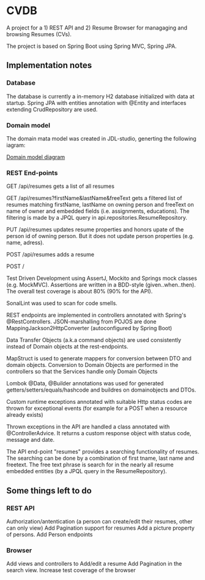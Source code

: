 # CVDB

A project for a 1) REST API and 2) Resume Browser for managaging and browsing Resumes (CVs).

The project is based on Spring Boot using Spring MVC, Spring JPA.

## Implementation notes

### Database
The database is currently a in-memory H2 database initialized with data at startup.
Spring JPA with entities annotation with @Entity and interfaces extending CrudRepository are used.

### Domain model
The domain mata model was created in JDL-studio, generting the following iagram:

[Domain model diagram](jhipster.png)

### REST End-points

GET /api/resumes gets a list of all resumes

GET /api/resumes?firstName&lastName&freeText gets a filtered list of resumes matching firstName, lastName on owning
    person and freeText on name of owner and embedded fields (i.e. assignments, educations). The filtering is made by
    a JPQL query in api.repositories.ResumeRepository.

PUT /api/resumes updates resume properties and honors upate of the person id of owning person. But it does not update person properties (e.g. name, adress).

POST /api/resumes adds a resume

POST /

Test Driven Development using AssertJ, Mockito and Springs mock classes (e.g. MockMVC). Assertions are written in a BDD-style (given..when..then). The overall test coverage is about 80% (90% for the API).

SonalLint was used to scan for code smells.

REST endpoints are implemented in controllers annotated with Spring's @RestControllers. JSON-marshalling from POJOS are done MappingJackson2HttpConverter (autoconfigured by Spring Boot)

Data Transfer Objects (a.k.a command objects) are used consistently instead of Domain objects at the rest-endpoints.

MapStruct is used to generate mappers for conversion between DTO and domain objects. Conversion to Domain Objects are performed in the controllers so that the Services handle only Domain Objects

Lombok @Data, @Builder annotations was used for generated getters/setters/equals/hashcode and buildres on domainobjects and DTOs.

Custom runtime exceptions annotated with suitable Http status codes are thrown for exceptional events (for example for a POST when a resource already exists)

Thrown exceptions in the API are handled a class annotated with @ControllerAdvice. It returns a custom response object with status code, message and date.

The API end-point "resumes" provides a searching functionality of resumes. The searching can be done by a combination of first tname, last name and freetext. The free text phrase is search for in the nearly all resume embedded entities (by a JPQL query in the ResumeRepository).


## Some things left to do


### REST API
Authorization/antentication (a person can create/edit their resumes, other can only view)
Add Pagination support for resumes
Add a picture property of persons.
Add Person endpoints

### Browser
Add views and controllers to Add/edit a resume
Add Pagination in the search view.
Increase test coverage of the browser





